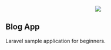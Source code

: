<p align="center"><img src="https://laravel.com/assets/img/components/logo-laravel.svg"></p>


## Blog App

Laravel sample application for beginners.

